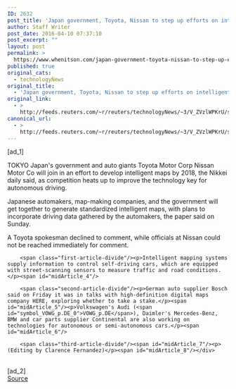 ```yaml
---
ID: 2632
post_title: 'Japan government, Toyota, Nissan to step up efforts on intelligent maps: Nikkei'
author: Staff Writer
post_date: 2016-04-10 07:37:10
post_excerpt: ""
layout: post
permalink: >
  https://www.whenitson.com/japan-government-toyota-nissan-to-step-up-efforts-on-intelligent-maps-nikkei/
published: true
original_cats:
  - technologyNews
original_title:
  - 'Japan government, Toyota, Nissan to step up efforts on intelligent maps: Nikkei'
original_link:
  - >
    http://feeds.reuters.com/~r/reuters/technologyNews/~3/V_ZVzlWPKrU/story01.htm
canonical_url:
  - >
    http://feeds.reuters.com/~r/reuters/technologyNews/~3/V_ZVzlWPKrU/story01.htm
---
```

 [ad_1]
<br><div id="articleText">
<span id="midArticle_start"/>

<span id="midArticle_0"/><span class="focusParagraph" readability="6"><p><span class="articleLocation">TOKYO</span> Japan's government and auto giants Toyota Motor Corp Nissan Motor Co will join in an effort to develop intelligent maps by 2018, the Nikkei daily said, as competition heats up to improve the technology key for autonomous driving. </p></span><span id="midArticle_1"/><p>Japanese automakers, map-making companies, and the government will get together to generate standardized intelligent maps, with plans to incorporate driving data gathered by the automakers, the paper said on Sunday.</p><span id="midArticle_2"/><p>A Toyota spokesman declined to comment, while officials at Nissan could not be reached immediately for comment.</p><span id="midArticle_3"/>
        
        <span class="first-article-divide"/><p>Intelligent mapping systems supply information to control self-driving cars, which are equipped with street-scanning sensors to measure traffic and road conditions.</p><span id="midArticle_4"/>
        
        <span class="second-article-divide"/><p>German auto supplier Bosch said on Friday it was in talks with high-definition digital maps company HERE, exploring whether to take a stake.</p><span id="midArticle_5"/><p>Volkswagen's Audi (<span id="symbol_VOWG_p.DE_0">VOWG_p.DE</span>), Daimler's Mercedes-Benz, BMW and car parts supplier Continental are also working on technologies for autonomous or semi-autonomous cars.</p><span id="midArticle_6"/>
        
        <span class="third-article-divide"/><span id="midArticle_7"/><p> (Editing by Clarence Fernandez)</p><span id="midArticle_8"/></div>
<br>[ad_2]
<br><a href="http://feeds.reuters.com/~r/reuters/technologyNews/~3/V_ZVzlWPKrU/story01.htm">Source </a>